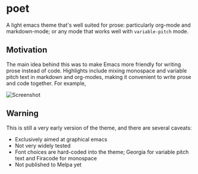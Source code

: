 # poet
A light emacs theme that's well suited for prose: particularly org-mode and markdown-mode; or any mode that works well with `variable-pitch` mode. 

## Motivation
The main idea behind this was to make Emacs more friendly for writing prose instead of code. Highlights include mixing monospace and variable pitch text in markdown and org-modes, making it convenient to write prose and code together. For example, 

![Screenshot](https://github.com/kunalb/poet/raw/master/screenshot.png)

## Warning
This is still a very early version of the theme, and there are several caveats:
- Exclusively aimed at graphical emacs
- Not very widely tested
- Font choices are hard-coded into the theme; Georgia for variable pitch text and Firacode for monospace
- Not published to Melpa yet
